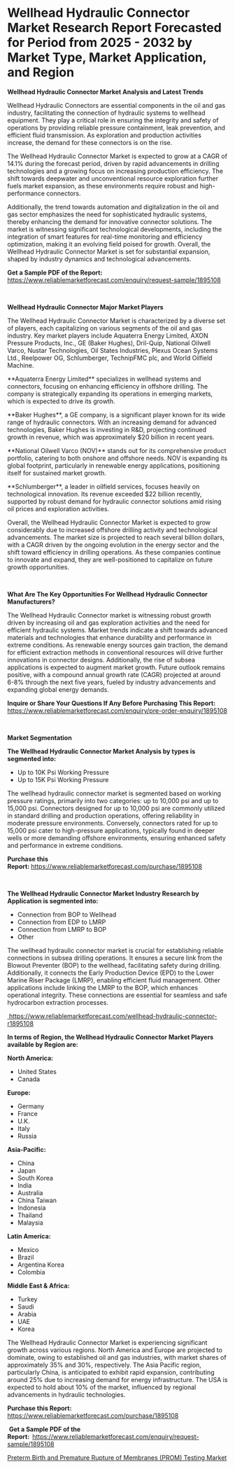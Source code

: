 <p><h1>Wellhead Hydraulic Connector Market Research Report Forecasted for Period from 2025 -  2032 by Market Type, Market Application, and Region</h1></p><p><strong>Wellhead Hydraulic Connector Market Analysis and Latest Trends</strong></p>
<p><p>Wellhead Hydraulic Connectors are essential components in the oil and gas industry, facilitating the connection of hydraulic systems to wellhead equipment. They play a critical role in ensuring the integrity and safety of operations by providing reliable pressure containment, leak prevention, and efficient fluid transmission. As exploration and production activities increase, the demand for these connectors is on the rise.</p><p>The Wellhead Hydraulic Connector Market is expected to grow at a CAGR of 14.1% during the forecast period, driven by rapid advancements in drilling technologies and a growing focus on increasing production efficiency. The shift towards deepwater and unconventional resource exploration further fuels market expansion, as these environments require robust and high-performance connectors. </p><p>Additionally, the trend towards automation and digitalization in the oil and gas sector emphasizes the need for sophisticated hydraulic systems, thereby enhancing the demand for innovative connector solutions. The market is witnessing significant technological developments, including the integration of smart features for real-time monitoring and efficiency optimization, making it an evolving field poised for growth. Overall, the Wellhead Hydraulic Connector Market is set for substantial expansion, shaped by industry dynamics and technological advancements.</p></p>
<p><strong>Get a Sample PDF of the Report:&nbsp;</strong> <a href="https://www.reliablemarketforecast.com/enquiry/request-sample/1895108?utm_campaign=2750&utm_medium=2&utm_source=Github&utm_content=ia&utm_term=28032025&utm_id=wellhead-hydraulic-connector">https://www.reliablemarketforecast.com/enquiry/request-sample/1895108</a></p>
<p>&nbsp;</p>
<p><strong>Wellhead Hydraulic Connector Major Market Players</strong></p>
<p><p>The Wellhead Hydraulic Connector Market is characterized by a diverse set of players, each capitalizing on various segments of the oil and gas industry. Key market players include Aquaterra Energy Limited, AXON Pressure Products, Inc., GE (Baker Hughes), Dril-Quip, National Oilwell Varco, Nustar Technologies, Oil States Industries, Plexus Ocean Systems Ltd., Reelpower OG, Schlumberger, TechnipFMC plc, and World Oilfield Machine.</p><p>**Aquaterra Energy Limited** specializes in wellhead systems and connectors, focusing on enhancing efficiency in offshore drilling. The company is strategically expanding its operations in emerging markets, which is expected to drive its growth.</p><p>**Baker Hughes**, a GE company, is a significant player known for its wide range of hydraulic connectors. With an increasing demand for advanced technologies, Baker Hughes is investing in R&D, projecting continued growth in revenue, which was approximately $20 billion in recent years.</p><p>**National Oilwell Varco (NOV)** stands out for its comprehensive product portfolio, catering to both onshore and offshore needs. NOV is expanding its global footprint, particularly in renewable energy applications, positioning itself for sustained market growth.</p><p>**Schlumberger**, a leader in oilfield services, focuses heavily on technological innovation. Its revenue exceeded $22 billion recently, supported by robust demand for hydraulic connector solutions amid rising oil prices and exploration activities.</p><p>Overall, the Wellhead Hydraulic Connector Market is expected to grow considerably due to increased offshore drilling activity and technological advancements. The market size is projected to reach several billion dollars, with a CAGR driven by the ongoing evolution in the energy sector and the shift toward efficiency in drilling operations. As these companies continue to innovate and expand, they are well-positioned to capitalize on future growth opportunities.</p></p>
<p>&nbsp;</p>
<p><strong>What Are The Key Opportunities For Wellhead Hydraulic Connector Manufacturers?</strong></p>
<p><p>The Wellhead Hydraulic Connector market is witnessing robust growth driven by increasing oil and gas exploration activities and the need for efficient hydraulic systems. Market trends indicate a shift towards advanced materials and technologies that enhance durability and performance in extreme conditions. As renewable energy sources gain traction, the demand for efficient extraction methods in conventional resources will drive further innovations in connector designs. Additionally, the rise of subsea applications is expected to augment market growth. Future outlook remains positive, with a compound annual growth rate (CAGR) projected at around 6-8% through the next five years, fueled by industry advancements and expanding global energy demands.</p></p>
<p><strong>Inquire or Share Your Questions If Any Before Purchasing This Report:</strong> <a href="https://www.reliablemarketforecast.com/enquiry/pre-order-enquiry/1895108?utm_campaign=2750&utm_medium=2&utm_source=Github&utm_content=ia&utm_term=28032025&utm_id=wellhead-hydraulic-connector">https://www.reliablemarketforecast.com/enquiry/pre-order-enquiry/1895108</a></p>
<p>&nbsp;</p>
<p><strong>Market Segmentation</strong></p>
<p><strong>The Wellhead Hydraulic Connector Market Analysis by types is segmented into:</strong></p>
<p><ul><li>Up to 10K Psi Working Pressure</li><li>Up to 15K Psi Working Pressure</li></ul></p>
<p><p>The wellhead hydraulic connector market is segmented based on working pressure ratings, primarily into two categories: up to 10,000 psi and up to 15,000 psi. Connectors designed for up to 10,000 psi are commonly utilized in standard drilling and production operations, offering reliability in moderate pressure environments. Conversely, connectors rated for up to 15,000 psi cater to high-pressure applications, typically found in deeper wells or more demanding offshore environments, ensuring enhanced safety and performance in extreme conditions.</p></p>
<p><strong>Purchase this Report:&nbsp;</strong><a href="https://www.reliablemarketforecast.com/purchase/1895108?utm_campaign=2750&utm_medium=2&utm_source=Github&utm_content=ia&utm_term=28032025&utm_id=wellhead-hydraulic-connector">https://www.reliablemarketforecast.com/purchase/1895108</a></p>
<p>&nbsp;</p>
<p><strong>The Wellhead Hydraulic Connector Market Industry Research by Application is segmented into:</strong></p>
<p><ul><li>Connection from BOP to Wellhead</li><li>Connection from EDP to LMRP</li><li>Connection from LMRP to BOP</li><li>Other</li></ul></p>
<p><p>The wellhead hydraulic connector market is crucial for establishing reliable connections in subsea drilling operations. It ensures a secure link from the Blowout Preventer (BOP) to the wellhead, facilitating safety during drilling. Additionally, it connects the Early Production Device (EPD) to the Lower Marine Riser Package (LMRP), enabling efficient fluid management. Other applications include linking the LMRP to the BOP, which enhances operational integrity. These connections are essential for seamless and safe hydrocarbon extraction processes.</p></p>
<p><a href="https://www.reliablemarketforecast.com/wellhead-hydraulic-connector-r1895108?utm_campaign=2750&utm_medium=2&utm_source=Github&utm_content=ia&utm_term=28032025&utm_id=wellhead-hydraulic-connector">&nbsp;https://www.reliablemarketforecast.com/wellhead-hydraulic-connector-r1895108</a></p>
<p><strong>In terms of Region, the Wellhead Hydraulic Connector Market Players available by Region are:</strong></p>
<p>
    <p> <strong> North America: </strong>
        <ul>
            <li>United States</li>
            <li>Canada</li>
        </ul>
        </p> 
    <p> <strong> Europe: </strong>
        <ul>
            <li>Germany</li>
            <li>France</li>
            <li>U.K.</li>
            <li>Italy</li>
            <li>Russia</li>
        </ul>
        </p> 
    <p> <strong> Asia-Pacific: </strong>
        <ul>
            <li>China</li>
            <li>Japan</li>
            <li>South Korea</li>
            <li>India</li>
            <li>Australia</li>
            <li>China Taiwan</li>
            <li>Indonesia</li>
            <li>Thailand</li>
            <li>Malaysia</li>
        </ul>
        </p> 
    <p> <strong> Latin America: </strong>
        <ul>
            <li>Mexico</li>
            <li>Brazil</li>
            <li>Argentina Korea</li>
            <li>Colombia</li>
        </ul>
        </p> 
    <p> <strong> Middle East & Africa: </strong>
        <ul>
            <li>Turkey</li>
            <li>Saudi</li>
            <li>Arabia</li>
            <li>UAE</li>
            <li>Korea</li>
        </ul>
    </p>
    </p>
<p><p>The Wellhead Hydraulic Connector Market is experiencing significant growth across various regions. North America and Europe are projected to dominate, owing to established oil and gas industries, with market shares of approximately 35% and 30%, respectively. The Asia Pacific region, particularly China, is anticipated to exhibit rapid expansion, contributing around 25% due to increasing demand for energy infrastructure. The USA is expected to hold about 10% of the market, influenced by regional advancements in hydraulic technologies.</p></p>
<p><strong>Purchase this Report: </strong><a href="https://www.reliablemarketforecast.com/purchase/1895108?utm_campaign=2750&utm_medium=2&utm_source=Github&utm_content=ia&utm_term=28032025&utm_id=wellhead-hydraulic-connector">https://www.reliablemarketforecast.com/purchase/1895108</a></p>
<p>&nbsp;<strong>Get a Sample PDF of the Report:&nbsp;&nbsp;</strong><a href="https://www.reliablemarketforecast.com/enquiry/request-sample/1895108?utm_campaign=2750&utm_medium=2&utm_source=Github&utm_content=ia&utm_term=28032025&utm_id=wellhead-hydraulic-connector">https://www.reliablemarketforecast.com/enquiry/request-sample/1895108</a></p>
<p><strong></strong></p>
<p><p><a href="https://github.com/raffadongraffadong/Market-Research-Report-List-1/blob/main/preterm-birth-and-premature-rupture-of-membranes-prom-testing-market.md?utm_campaign=2750&utm_medium=2&utm_source=Github&utm_content=ia&utm_term=28032025&utm_id=wellhead-hydraulic-connector">Preterm Birth and Premature Rupture of Membranes (PROM) Testing Market</a></p></p>